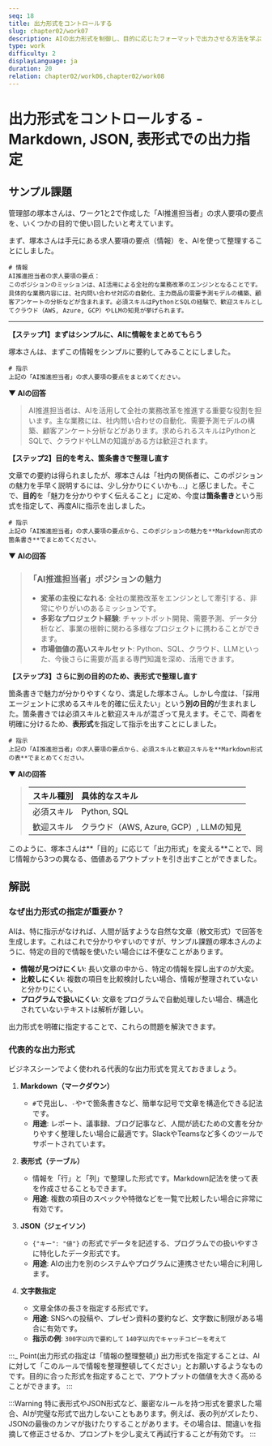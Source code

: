 ```yaml
---
seq: 18
title: 出力形式をコントロールする
slug: chapter02/work07
description: AIの出力形式を制御し、目的に応じたフォーマットで出力させる方法を学ぶ
type: work
difficulty: 2
displayLanguage: ja
duration: 20
relation: chapter02/work06,chapter02/work08
---
```


# 出力形式をコントロールする - Markdown, JSON, 表形式での出力指定

## サンプル課題

管理部の塚本さんは、ワーク1と2で作成した「AI推進担当者」の求人要項の要点を、いくつかの目的で使い回したいと考えています。

まず、塚本さんは手元にある求人要項の要点（情報）を、AIを使って整理することにしました。

```
# 情報
AI推進担当者の求人要項の要点：
このポジションのミッションは、AI活用による全社的な業務改革のエンジンとなることです。具体的な業務内容には、社内問い合わせ対応の自動化、主力商品の需要予測モデルの構築、顧客アンケートの分析などが含まれます。必須スキルはPythonとSQLの経験で、歓迎スキルとしてクラウド（AWS, Azure, GCP）やLLMの知見が挙げられます。
```

---

**【ステップ1】まずはシンプルに、AIに情報をまとめてもらう**

塚本さんは、まずこの情報をシンプルに要約してみることにしました。

```
# 指示
上記の「AI推進担当者」の求人要項の要点をまとめてください。
```
**▼ AIの回答**
> AI推進担当者は、AIを活用して全社の業務改革を推進する重要な役割を担います。主な業務には、社内問い合わせの自動化、需要予測モデルの構築、顧客アンケート分析などがあります。求められるスキルはPythonとSQLで、クラウドやLLMの知識がある方は歓迎されます。

**【ステップ2】目的を考え、箇条書きで整理し直す**

文章での要約は得られましたが、塚本さんは「社内の関係者に、このポジションの魅力を手早く説明するには、少し分かりにくいかも…」と感じました。そこで、**目的**を「魅力を分かりやすく伝えること」に定め、今度は**箇条書き**という形式を指定して、再度AIに指示を出しました。

```
# 指示
上記の「AI推進担当者」の求人要項の要点から、このポジションの魅力を**Markdown形式の箇条書き**でまとめてください。
```
**▼ AIの回答**
> ### 「AI推進担当者」ポジションの魅力
> 
> - **変革の主役になれる**: 全社の業務改革をエンジンとして牽引する、非常にやりがいのあるミッションです。
> - **多彩なプロジェクト経験**: チャットボット開発、需要予測、データ分析など、事業の根幹に関わる多様なプロジェクトに携わることができます。
> - **市場価値の高いスキルセット**: Python、SQL、クラウド、LLMといった、今後さらに需要が高まる専門知識を深め、活用できます。

**【ステップ3】さらに別の目的のため、表形式で整理し直す**

箇条書きで魅力が分かりやすくなり、満足した塚本さん。しかし今度は、「採用エージェントに求めるスキルを的確に伝えたい」という**別の目的**が生まれました。箇条書きでは必須スキルと歓迎スキルが混ざって見えます。そこで、両者を明確に分けるため、**表形式**を指定して指示を出すことにしました。

```
# 指示
上記の「AI推進担当者」の求人要項の要点から、必須スキルと歓迎スキルを**Markdown形式の表**でまとめてください。
```
**▼ AIの回答**
> | スキル種別 | 具体的なスキル |
> | :--- | :--- |
> | 必須スキル | Python, SQL |
> | 歓迎スキル | クラウド（AWS, Azure, GCP）, LLMの知見 |

このように、塚本さんは**「目的」に応じて「出力形式」を変える**ことで、同じ情報から3つの異なる、価値あるアウトプットを引き出すことができました。

## 解説

### なぜ出力形式の指定が重要か？

AIは、特に指示がなければ、人間が話すような自然な文章（散文形式）で回答を生成します。これはこれで分かりやすいのですが、サンプル課題の塚本さんのように、特定の目的で情報を使いたい場合には不便なことがあります。

-   **情報が見つけにくい**: 長い文章の中から、特定の情報を探し出すのが大変。
-   **比較しにくい**: 複数の項目を比較検討したい場合、情報が整理されていないと分かりにくい。
-   **プログラムで扱いにくい**: 文章をプログラムで自動処理したい場合、構造化されていないテキストは解析が難しい。

出力形式を明確に指定することで、これらの問題を解決できます。

### 代表的な出力形式

ビジネスシーンでよく使われる代表的な出力形式を覚えておきましょう。

1.  **Markdown（マークダウン）**
    -   `#`で見出し、`-`や`*`で箇条書きなど、簡単な記号で文章を構造化できる記法です。
    -   **用途**: レポート、議事録、ブログ記事など、人間が読むための文書を分かりやすく整理したい場合に最適です。SlackやTeamsなど多くのツールでサポートされています。

2.  **表形式（テーブル）**
    -   情報を「行」と「列」で整理した形式です。Markdown記法を使って表を作成させることもできます。
    -   **用途**: 複数の項目のスペックや特徴などを一覧で比較したい場合に非常に有効です。

3.  **JSON（ジェイソン）**
    -   `{"キー": "値"}` の形式でデータを記述する、プログラムでの扱いやすさに特化したデータ形式です。
    -   **用途**: AIの出力を別のシステムやプログラムに連携させたい場合に利用します。

4.  **文字数指定**
    -   文章全体の長さを指定する形式です。
    -   **用途**: SNSへの投稿や、プレゼン資料の要約など、文字数に制限がある場合に有効です。
    -   **指示の例**: `300字以内で要約して` `140字以内でキャッチコピーを考えて`

:::_ Point(出力形式の指定は「情報の整理整頓」)
出力形式を指定することは、AIに対して「このルールで情報を整理整頓してください」とお願いするようなものです。目的に合った形式を指定することで、アウトプットの価値を大きく高めることができます。
:::

:::Warning
特に表形式やJSON形式など、厳密なルールを持つ形式を要求した場合、AIが完璧な形式で出力しないこともあります。例えば、表の列がズレたり、JSONの最後のカンマが抜けたりすることがあります。その場合は、間違いを指摘して修正させるか、プロンプトを少し変えて再試行することが有効です。
:::
